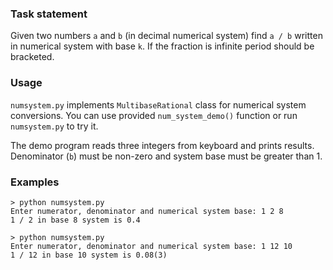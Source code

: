 ### Task statement
Given two numbers `a` and `b` (in decimal numerical system) find `a / b` written in numerical system with base `k`. 
If the fraction is infinite period should be bracketed.

### Usage
`numsystem.py` implements `MultibaseRational` class for numerical system conversions.
You can use provided `num_system_demo()` function or run `numsystem.py` to try it.

The demo program reads three integers from keyboard and prints results.
Denominator (`b`) must be non-zero and system base must be greater than 1.

### Examples
```
> python numsystem.py
Enter numerator, denominator and numerical system base: 1 2 8
1 / 2 in base 8 system is 0.4
```

```
> python numsystem.py
Enter numerator, denominator and numerical system base: 1 12 10
1 / 12 in base 10 system is 0.08(3)
```